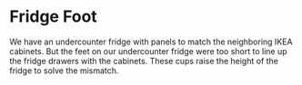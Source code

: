 # Fridge Foot

We have an undercounter fridge with panels to match the neighboring IKEA cabinets. But the feet on our undercounter fridge were too short to line up the fridge drawers with the cabinets. These cups raise the height of the fridge to solve the mismatch.
